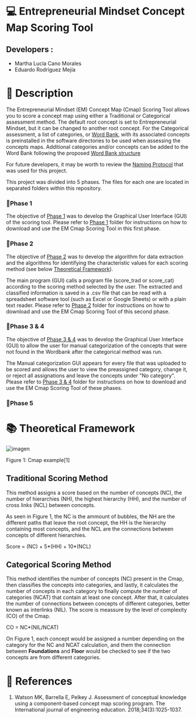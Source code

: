 # 💻 Entrepreneurial Mindset Concept Map Scoring Tool
## Developers :
- Martha Lucía Cano Morales 
- Eduardo Rodríguez Mejía 
# 📃 Description
The Entrepreneurial Mindset (EM) Concept Map (Cmap) Scoring Tool allows you to score a concept map using either a Traditional or Categorical assessment method. The default root concept is set to Entrepreneurial Mindset, but it can be changed to another root concept. For the Categorical assessment, a list of categories, or [Word Bank](https://github.com/RMejiaE/EM-Cmap-Scoring-Tool/blob/main/Phase_2/WordBank.csv), with its associated concepts is preinstalled in the software directories to be used when assessing the concepts maps. Additional categories and/or concepts can be added to the Word Bank following the proposed [Word Bank structure](https://github.com/RMejiaE/EM-Cmap-Scoring-Tool/blob/main/Structure%20of%20the%20WordBank.md)

For future developers, it may be worth to review the [Naming Protocol](https://github.com/RMejiaE/EM-Cmap-Scoring-Tool/blob/main/Naming%20protocol.md) that was used for this project.

This project was divided into 5 phases. The files for each one are located in separated folders within this repository. 
### :file_folder:Phase 1
The objective of [Phase 1](https://github.com/RMejiaE/EM-Cmap-Scoring-Tool/tree/main/Phase_1) was to develop the Graphical User Interface (GUI) of the scoring tool. Please refer to [Phase 1](https://github.com/RMejiaE/EM-Cmap-Scoring-Tool/tree/main/Phase_1) folder for instructions on how to download and use the EM Cmap Scoring Tool in this first phase.
### :file_folder:Phase 2
The objective of [Phase 2](https://github.com/RMejiaE/EM-Cmap-Scoring-Tool/tree/main/Phase_2) was to develop the algorithm for data extraction and the algorithms for identifying the characteristic values for each scoring method (see below [Theoretical Framework](https://github.com/RMejiaE/EM-Cmap-Scoring-Tool#-theoretical-framework)).

The main program (GUI) calls a program file (score_trad or score_cat) according to the scoring method selected by the user. The extracted and classified information is saved in a .csv file that can be read with a spreadsheet software tool (such as Excel or Google Sheets) or with a plain text reader. Please refer to [Phase 2](https://github.com/RMejiaE/EM-Cmap-Scoring-Tool/tree/main/Phase_2) folder for instructions on how to download and use the EM Cmap Scoring Tool of this second phase.


### :file_folder:Phase 3 & 4
The objective of [Phase 3 & 4](https://github.com/RMejiaE/EM-Cmap-Scoring-Tool/tree/main/Phase_3_4) was to develop the Graphical User Interface (GUI) to allow the user for manual categorization of the concepts that were not found in the Wordbank after the categorical method was run.

The Manual categorization GUI appears for every file that was uploaded to be scored and allows the user to view the preassigned category, change it, or reject all assignations and leave the concepts under "No category". Please refer to [Phase 3 & 4](https://github.com/RMejiaE/EM-Cmap-Scoring-Tool/tree/main/Phase_3_4) folder for instructions on how to download and use the EM Cmap Scoring Tool of these phases.


### :file_folder:Phase 5


# 📚 Theoretical Framework
![imagen](https://user-images.githubusercontent.com/78668372/222168066-8f58282b-3591-43e3-a3ed-1d50a78556a4.png)

Figure 1: Cmap example[1]
## Traditional Scoring Method
This method assigns a score based on the number of concepts (NC), the number of hierarchies (NH), the highest hierarchy (HH), and the number of cross links (NCL) between concepts.

As seen in Figure 1, the NC is the ammount of bubbles, the NH are the different paths that leave the root concept, the HH is the hierarchy containing most concepts, and the NCL are the connections between concepts of different hierarchies.

Score = (NC) + 5*(HH) + 10*(NCL)
## Categorical Scoring Method
This method identifies the number of concepts (NC) present in the Cmap, then classifies the concepts into categories, and lastly, it calculates the number of concepts in each category to finally compute the number of categories (NCAT) that contain at least one concept. After that, it calculates the number of  connections between concepts of different categories, better known as interlinks (NIL). The score is meassure by the level of complexity (CO) of the Cmap.

CO = NC*(NIL/NCAT)

On Figure 1, each concept would be assigned a number depending on the category for the NC and NCAT calculation, and them the connection between **Foundations** and **Floor** would be checked to see if the two concepts are from different categories.
# 📑 References
1. Watson MK, Barrella E, Pelkey J. Assessment of conceptual knowledge using a component-based concept map scoring program. The International journal of engineering education. 2018;34(3):1025-1037.
